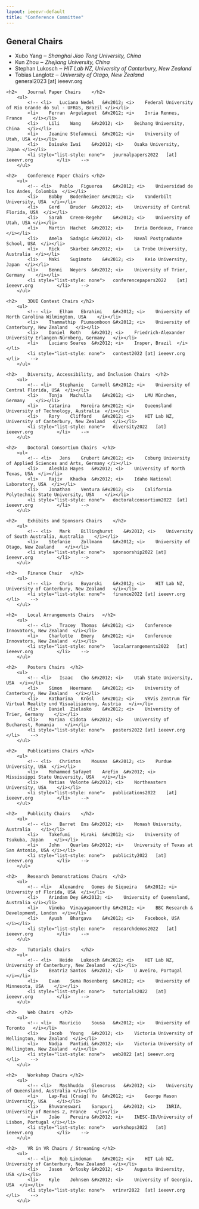 ```yaml
---									
layout: ieeevr-default									
title: "Conference Committee"									
---						
```

									
<div>									
	<h2>	General Chairs	</h2>						
		<ul>	
			<li>    Xubo Yang  &#x2012; <i> Shanghai Jiao Tong University, China </i></li>			
			<li>    Kun Zhou &#x2012; <i> Zhejiang University, China </i></li>					
			<li>	Stephan	Lukosch	&#x2012; <i>	HIT Lab NZ, University of Canterbury, New Zealand	</i></li>	
			<li>	Tobias	Langlotz	&#x2012; <i>	University of Otago, New Zealand	</i></li>	
			<li style="list-style: none">	general2023	[at] ieeevr.org			</li>	
		</ul>										
									
	<h2>	Journal Paper Chairs	</h2>						
		<ul>							
			<!-- <li>	Luciana	Nedel	&#x2012; <i>	Federal University of Rio Grande do Sul - UFRGS, Brazil	</i></li>	
			<li>	Ferran	Argelaguet	&#x2012; <i>	Inria Rennes, France	</i></li>	
			<li>	Lili	Wang	&#x2012; <i>	Beihang University, China	</i></li>	
			<li>	Jeanine	Stefannuci	&#x2012; <i>	University of Utah, USA	</i></li>	
			<li>	Daisuke	Iwai	&#x2012; <i>	Osaka University, Japan	</i></li>	
			<li style="list-style: none">	journalpapers2022	[at] ieeevr.org			</li>	 -->
		</ul>							
									
	<h2>	Conference Paper Chairs	</h2>						
		<ul>							
			<!-- <li>	Pablo	Figueroa	&#x2012; <i>	Universidad de los Andes, Colombia	</i></li>	
			<li>	Bobby	Bodenheimer	&#x2012; <i>	Vanderbilt University, USA	</i></li>	
			<li>	Gerd	Bruder	&#x2012; <i>	University of Central Florida, USA	</i></li>	
			<li>	Sarah	Creem-Regehr	&#x2012; <i>	University of Utah, USA	</i></li>	
			<li>	Martin	Hachet	&#x2012; <i>	Inria Bordeaux, France	</i></li>	
			<li>	Amela	Sadagic	&#x2012; <i>	Naval Postgraduate School, USA	</i></li>	
			<li>	Rick	Skarbez	&#x2012; <i>	La Trobe University, Australia	</i></li>	
			<li>	Maki	Sugimoto	&#x2012; <i>	Keio University, Japan	</i></li>	
			<li>	Benni	Weyers	&#x2012; <i>	University of Trier, Germany	</i></li>	
			<li style="list-style: none">	conferencepapers2022	[at] ieeevr.org			</li>	 -->
		</ul>							
									
	<h2>	3DUI Contest Chairs	</h2>						
		<ul>							
			<!-- <li>	Elham	Ebrahimi	&#x2012; <i>	University of North Carolina Wilmington, USA	</i></li>	
			<li>	Thammathip	Piumsomboon	&#x2012; <i>	University of Canterbury, New Zealand	</i></li>	
			<li>	Daniel	Roth	&#x2012; <i>	Friedrich-Alexander University Erlangen-Nürnberg, Germany	</i></li>	
			<li>	Luciano	Soares	&#x2012; <i>	Insper, Brazil	</i></li>	
			<li style="list-style: none">	contest2022	[at] ieeevr.org			</li>	 -->
		</ul>							
									
	<h2>	Diversity, Accessibility, and Inclusion Chairs	</h2>						
		<ul>							
			<!-- <li>	Stephanie	Carnell	&#x2012; <i>	University of Central Florida, USA	</i></li>	
			<li>	Tonja	Machulla	&#x2012; <i>	LMU München, Germany	</i></li>	
			<li>	Catarina	Moreira	&#x2012; <i>	Queensland University of Technology, Australia	</i></li>	
			<li>	Rory 	Clifford	&#x2012; <i>	HIT Lab NZ, University of Canterbury, New Zealand	</i></li>	
			<li style="list-style: none">	diversity2022	[at] ieeevr.org			</li>	 -->
		</ul>							
									
	<h2>	Doctoral Consortium Chairs	</h2>						
		<ul>							
			<!-- <li>	Jens	Grubert	&#x2012; <i>	Coburg University of Applied Sciences and Arts, Germany	</i></li>	
			<li>	Aleshia	Hayes	&#x2012; <i>	University of North Texas, USA	</i></li>	
			<li>	Rajiv	Khadka	&#x2012; <i>	Idaho National Laboratory, USA	</i></li>	
			<li>	Jonathan	Ventura	&#x2012; <i>	California Polytechnic State University, USA	</i></li>	
			<li style="list-style: none">	doctoralconsortium2022	[at] ieeevr.org			</li>	 -->
		</ul>							
									
	<h2>	Exhibits and Sponsors Chairs	</h2>						
		<ul>							
			<!-- <li>	Mark	Billinghurst	&#x2012; <i>	University of South Australia, Australia	</i></li>	
			<li>	Stefanie	Zollmann	&#x2012; <i>	University of Otago, New Zealand	</i></li>	
			<li style="list-style: none">	sponsorship2022	[at] ieeevr.org			</li>	 -->
		</ul>							
									
	<h2>	Finance Chair	</h2>						
		<ul>							
			<!-- <li>	Chris	Buyarski	&#x2012; <i>	HIT Lab NZ, University of Canterbury, New Zealand	</i></li>	
			<li style="list-style: none">	finance2022	[at] ieeevr.org			</li>	 -->
		</ul>							
									
	<h2>	Local Arrangements Chairs	</h2>						
		<ul>							
			<!-- <li>	Tracey	Thomas	&#x2012; <i>	Conference Innovators, New Zealand	</i></li>	
			<li>	Charlotte	Emery	&#x2012; <i>	Conference Innovators, New Zealand	</i></li>	
			<li style="list-style: none">	localarrangements2022	[at] ieeevr.org			</li>	 -->
		</ul>							
									
<!--	<h2>	Panel and (Keynote) Chairs	</h2>						
		<ul>							
		</ul>							-->
									
	<h2>	Posters Chairs	</h2>						
		<ul>							
			<!-- <li>	Isaac	Cho	&#x2012; <i>	Utah State University, USA	</i></li>	
			<li>	Simon	Hoermann	&#x2012; <i>	University of Canterbury, New Zealand	</i></li>	
			<li>	Katharina	Krösl	&#x2012; <i>	VRVis Zentrum für Virtual Reality und Visualisierung, Austria	</i></li>	
			<li>	Daniel	Zielasko	&#x2012; <i>	University of Trier, Germany	</i></li>	
			<li>	Marina	Cidota	&#x2012; <i>	University of Bucharest, Romania	</i></li>	
			<li style="list-style: none">	posters2022	[at] ieeevr.org			</li>	 -->
		</ul>							
									
	<h2>	Publications Chairs	</h2>						
		<ul>							
			<!-- <li>	Christos	Mousas	&#x2012; <i>	Purdue University, USA	</i></li>	
			<li>	Mohammed Safayet	Arefin	&#x2012; <i>	Mississippi State University, USA	</i></li>	
			<li>	Matias	Volonte	&#x2012; <i>	Northeastern University, USA	</i></li>	
			<li style="list-style: none">	publications2022	[at] ieeevr.org			</li>	 -->
		</ul>							
									
	<h2>	Publicity Chairs	</h2>						
		<ul>							
			<!-- <li>	Barret	Ens	&#x2012; <i>	Monash University, Australia	</i></li>	
			<li>	Takefumi	Hiraki	&#x2012; <i>	University of Tsukuba, Japan	</i></li>	
			<li>	John	Quarles	&#x2012; <i>	University of Texas at San Antonio, USA	</i></li>	
			<li style="list-style: none">	publicity2022	[at] ieeevr.org			</li>	 -->
		</ul>							
									
	<h2>	Research Demonstrations Chairs	</h2>						
		<ul>							
			<!-- <li>	Alexandre	Gomes de Siqueira	&#x2012; <i>	University of Florida, USA	</i></li>	
			<li>	Arindam	Dey	&#x2012; <i>	University of Queensland, Australia	</i></li>	
			<li>	Vinoba	Vinayagamoorthy	&#x2012; <i>	BBC Research & Development, London	</i></li>	
			<li>	Ayush	Bhargava	&#x2012; <i>	Facebook, USA	</i></li>	
			<li style="list-style: none">	researchdemos2022	[at] ieeevr.org			</li>	 -->
		</ul>							
									
<!--	<h2>	Student Volunteers Chairs	</h2>						
		<ul>							
			<li style="list-style: none">	studentvolunteers2022	[at] ieeevr.org			</li>	
		</ul>							-->
									
	<h2>	Tutorials Chairs	</h2>						
		<ul>							
			<!-- <li>	Heide	Lukosch	&#x2012; <i>	HIT Lab NZ, University of Canterbury, New Zealand	</i></li>	
			<li>	Beatriz	Santos	&#x2012; <i>	U Aveiro, Portugal	</i></li>	
			<li>	Evan	Suma Rosenberg	&#x2012; <i>	University of Minnesota, USA	</i></li>	
			<li style="list-style: none">	tutorials2022	[at] ieeevr.org			</li>	 -->
		</ul>							
									
<!--	<h2>	Videos Chairs	</h2>						
		<ul>							
			<li style="list-style: none">	videos2022	[at] ieeevr.org			</li>	
		</ul>							-->
									
	<h2>	Web Chairs	</h2>						
		<ul>							
			<!-- <li>	Mauricio	Sousa	&#x2012; <i>	University of Toronto	</i></li>	
			<li>	Jacob	Young	&#x2012; <i>	Victoria University of Wellington, New Zealand	</i></li>	
			<li>	Nadia	Pantidi	&#x2012; <i>	Victoria University of Wellington, New Zealand	</i></li>	
			<li style="list-style: none">	web2022	[at] ieeevr.org			</li>	 -->
		</ul>							
									
	<h2>	Workshop Chairs	</h2>						
		<ul>							
			<!-- <li>	Mashhudda	Glencross	&#x2012; <i>	University of Queensland, Australia	</i></li>	
			<li>	Lap-Fai (Craig)	Yu	&#x2012; <i>	George Mason University, USA	</i></li>	
			<li>	Bhuvaneswari	Sarupuri	&#x2012; <i>	INRIA, University of Rennes 2, France	</i></li>	
			<li>	João	Pereira	&#x2012; <i>	INESC-ID/University of Lisbon, Portugal	</i></li>	
			<li style="list-style: none">	workshops2022	[at] ieeevr.org			</li>	 -->
		</ul>							
									
<!--	<h2>	Awards Chairs	</h2>						
		<ul>							
			<li style="list-style: none">	awards2022	[at] ieeevr.org			</li>	
		</ul>							-->
									
	<h2>	VR in VR Chairs / Streaming	</h2>						
		<ul>							
			<!-- <li>	Rob	Lindeman	&#x2012; <i>	HIT Lab NZ, University of Canterbury, New Zealand	</i></li>	
			<li>	Jason	Orlosky	&#x2012; <i>	Augusta University, USA	</i></li>	
			<li>	Kyle	Johnsen	&#x2012; <i>	University of Georgia, USA	</i></li>	
			<li style="list-style: none">	vrinvr2022	[at] ieeevr.org			</li>	 -->
		</ul>							
									
<!--	<h2>	Streaming Chairs	</h2>						
		<ul>							
		</ul>							-->
</div>																	